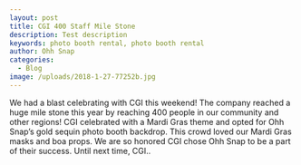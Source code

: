 ```yaml
---
layout: post
title: CGI 400 Staff Mile Stone
description: Test description
keywords: photo booth rental, photo booth rental
author: Ohh Snap
categories:
  - Blog
image: /uploads/2018-1-27-77252b.jpg
---
```

We had a blast celebrating with CGI this weekend\! The company reached a huge mile stone this year by reaching 400 people in our community and other regions\! CGI celebrated with a Mardi Gras theme and opted for Ohh Snap’s gold sequin photo booth backdrop. This crowd loved our Mardi Gras masks and boa props. We are so honored CGI chose Ohh Snap to be a part of their success. Until next time, CGI..
